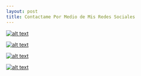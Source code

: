 ```yaml
---
layout: post
title: Contactame Por Medio de Mis Redes Sociales
---
```




[![alt text](https://1.bp.blogspot.com/-t9GV1JW_9yU/XfrKtqw5UwI/AAAAAAAAPFE/dYOceaKDxJc4H5AF9yE8hOhiL777me3yQCNcBGAsYHQ/s1600/23.png "Logo Title Text 1")](https://www.facebook.com/andresdavid.romeroalvarado?__tn__=%2CdlC-R-R&eid=ARAHIz96A_S8-Z1_hgtpTldxVfQv3e8S51VD_FNImlq72KtOpEq8Yg9uutnfNp8Recqpi-obIrYrKWQH&hc_ref=ARQI6D3MLe-ByM59VZB9wMmYL9wXlBuzPuiApIqD_yEiPRs_-UXhE-wSeG5QUWaWnlU)

[![alt text](https://1.bp.blogspot.com/-UQAgtdYh0-k/XfrLLsu3BII/AAAAAAAAPFQ/XaAL2Riu4PIcJefb-tNDtmKl4OhNmsX4ACNcBGAsYHQ/s1600/24.png "Logo Title Text 1")](https://www.instagram.com/andres_121015/)

[![alt text](https://1.bp.blogspot.com/-Q36YmMj7i1E/XfrJyqDhrZI/AAAAAAAAPE8/VXW563MLdAAIefrlrRjDNzK8SmZq9sToQCNcBGAsYHQ/s1600/5jh.png "Logo Title Text 1")](https://github.com/andyromero14)

[![alt text](https://1.bp.blogspot.com/-0yB4VY4i8p4/XfrMChsyJ9I/AAAAAAAAPFY/Ar3ev7oYiFECogFUWmqhxSNjvnDXtzavQCNcBGAsYHQ/s1600/25.png "Logo Title Text 1")](https://mail.google.com/mail/u/1/#search/andresromero140201%40gmail.com)
